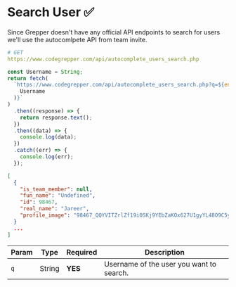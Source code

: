 # Search User ✅

Since Grepper doesn't have any official API endpoints to search for users we'll use the autocomlpete API from team invite.

```yaml
# GET
https://www.codegrepper.com/api/autocomplete_users_search.php
```

```js
const Username = String;
return fetch(
  `https://www.codegrepper.com/api/autocomplete_users_search.php?q=${encodeURI(
    Username
  )}`
)
  .then((response) => {
    return response.text();
  })
  .then((data) => {
    console.log(data);
  })
  .catch((err) => {
    console.log(err);
  });
```

```json
[
  {
    "is_team_member": null,
    "fun_name": "Undefined",
    "id": 98467,
    "real_name": "Jareer",
    "profile_image": "98467_QQYVITZrlZf19i0SKj9YEbZaKOx627U1gyYL48O9C5yxrcODqE9MlrB.png"
  }
  ...
]
```

| Param | Type   | Required | Description                              |
| ----- | ------ | -------- | ---------------------------------------- |
| `q`   | String | **YES**  | Username of the user you want to search. |
